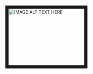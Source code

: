 <a href="http://www.youtube.com/watch?feature=player_embedded&v=f17qe9vZ8RM
" target="_blank"><img src="http://img.youtube.com/vi/f17qe9vZ8RM/0.jpg" 
alt="IMAGE ALT TEXT HERE" width="240" height="180" border="10" /></a>
